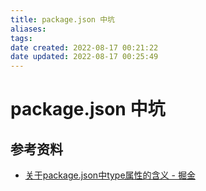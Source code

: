 ```yaml
---
title: package.json 中坑
aliases: 
tags: 
date created: 2022-08-17 00:21:22
date updated: 2022-08-17 00:25:49
---
```


# package.json 中坑

## 参考资料

- [关于package.json中type属性的含义 - 掘金](https://juejin.cn/post/7032278473389539365)
